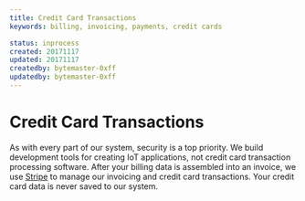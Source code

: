 ```yaml
---
title: Credit Card Transactions
keywords: billing, invoicing, payments, credit cards

status: inprocess
created: 20171117
updated: 20171117
createdby: bytemaster-0xff
updatedby: bytemaster-0xff
---
```


# Credit Card Transactions

As with every part of our system, security is a top priority.  We build development tools for creating IoT applications, not 
credit card transaction processing software.  After your billing data is assembled into an invoice, we use [Stripe](https://www.stripe.com) 
to manage our invoicing and credit card transactions.  Your credit card data is never saved to our system.